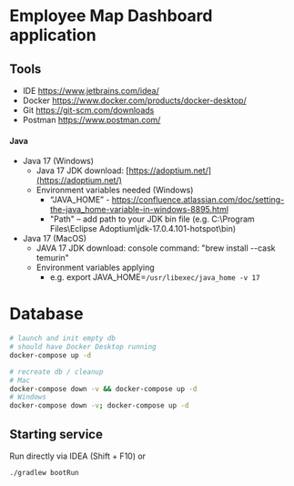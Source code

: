 # Employee Map Dashboard application

## Tools

* IDE https://www.jetbrains.com/idea/
* Docker https://www.docker.com/products/docker-desktop/
* Git https://git-scm.com/downloads
* Postman https://www.postman.com/

#### Java

- Java 17 (Windows)
    - Java 17 JDK download: [https://adoptium.net/](https://adoptium.net/)
    - Environment variables needed (Windows)
        - “JAVA_HOME” - https://confluence.atlassian.com/doc/setting-the-java_home-variable-in-windows-8895.html
        - "Path" – add path to your JDK bin file (e.g. C:\Program Files\Eclipse
          Adoptium\jdk-17.0.4.101-hotspot\bin)
- Java 17 (MacOS)
    - JAVA 17 JDK download: console command: "brew install --cask temurin"
    - Environment variables applying
        - e.g. export JAVA_HOME=`/usr/libexec/java_home -v 17`

# Database

```bash
# launch and init empty db
# should have Docker Desktop running
docker-compose up -d
```

```bash
# recreate db / cleanup
# Mac
docker-compose down -v && docker-compose up -d
# Windows
docker-compose down -v; docker-compose up -d
```

## Starting service

Run directly via IDEA (Shift + F10) or

```bash
./gradlew bootRun
```
